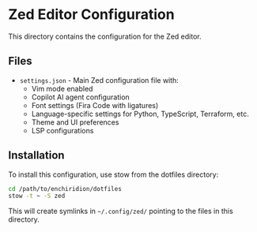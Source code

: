 # Zed Editor Configuration

This directory contains the configuration for the Zed editor.

## Files

- `settings.json` - Main Zed configuration file with:
  - Vim mode enabled
  - Copilot AI agent configuration
  - Font settings (Fira Code with ligatures)
  - Language-specific settings for Python, TypeScript, Terraform, etc.
  - Theme and UI preferences
  - LSP configurations

## Installation

To install this configuration, use stow from the dotfiles directory:

```bash
cd /path/to/enchiridion/dotfiles
stow -t ~ -S zed
```

This will create symlinks in `~/.config/zed/` pointing to the files in this directory.
